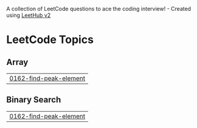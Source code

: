 A collection of LeetCode questions to ace the coding interview! - Created using [LeetHub v2](https://github.com/arunbhardwaj/LeetHub-2.0)
<!---LeetCode Topics Start-->
# LeetCode Topics
## Array
|  |
| ------- |
| [0162-find-peak-element](https://github.com/Bhuvan30/LeetCode/tree/master/0162-find-peak-element) |
## Binary Search
|  |
| ------- |
| [0162-find-peak-element](https://github.com/Bhuvan30/LeetCode/tree/master/0162-find-peak-element) |
<!---LeetCode Topics End-->